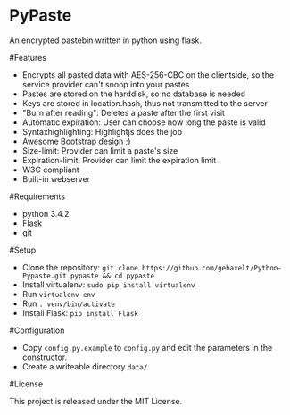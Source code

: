 PyPaste
===============

An encrypted pastebin written in python using flask.

#Features

- Encrypts all pasted data with AES-256-CBC on the clientside, so the service provider can't snoop into your pastes
- Pastes are stored on the harddisk, so no database is needed
- Keys are stored in location.hash, thus not transmitted to the server
- "Burn after reading":  Deletes a paste after the first visit
- Automatic expiration: User can choose how long the paste is valid
- Syntaxhighlighting: Highlightjs does the job
- Awesome Bootstrap design ;)
- Size-limit: Provider can limit a paste's size
- Expiration-limit: Provider can limit the expiration limit
- W3C compliant
- Built-in webserver

#Requirements

- python 3.4.2
- Flask
- git

#Setup

- Clone the repository: ```git clone https://github.com/gehaxelt/Python-Pypaste.git pypaste && cd pypaste```
- Install virtualenv: ```sudo pip install virtualenv``` 
- Run ```virtualenv env```
- Run ```. venv/bin/activate```
- Install Flask: ```pip install Flask```

#Configuration

- Copy ```config.py.example``` to ```config.py``` and edit the parameters in the constructor.
- Create a writeable directory ```data/```


#License

This project is released under the MIT License.